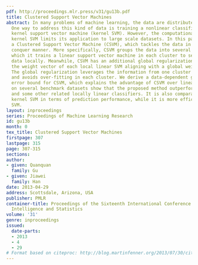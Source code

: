 ```yaml
---
pdf: http://proceedings.mlr.press/v31/gu13b.pdf
title: Clustered Support Vector Machines
abstract: In many problems of machine learning, the data are distributed nonlinearly.
  One way to address this kind of data is training a nonlinear classifier such as
  kernel support vector machine (kernel SVM). However, the computational burden of
  kernel SVM limits its application to large scale datasets. In this paper, we propose
  a Clustered Support Vector Machine (CSVM), which tackles the data in a divide and
  conquer manner. More specifically, CSVM groups the data into several clusters, followed
  which it trains a linear support vector machine in each cluster to separate the
  data locally. Meanwhile, CSVM has an additional global regularization, which requires
  the weight vector of each local linear SVM aligning with a global weight vector.
  The global regularization leverages the information from one cluster to another,
  and avoids over-fitting in each cluster. We derive a data-dependent generalization
  error bound for CSVM, which explains the advantage of CSVM over linear SVM. Experiments
  on several benchmark datasets show that the proposed method outperforms linear SVM
  and some other related locally linear classifiers. It is also comparable to a fine-tuned
  kernel SVM in terms of prediction performance, while it is more efficient than kernel
  SVM.
layout: inproceedings
series: Proceedings of Machine Learning Research
id: gu13b
month: 0
tex_title: Clustered Support Vector Machines
firstpage: 307
lastpage: 315
page: 307-315
sections: 
author:
- given: Quanquan
  family: Gu
- given: Jiawei
  family: Han
date: 2013-04-29
address: Scottsdale, Arizona, USA
publisher: PMLR
container-title: Proceedings of the Sixteenth International Conference on Artificial
  Intelligence and Statistics
volume: '31'
genre: inproceedings
issued:
  date-parts:
  - 2013
  - 4
  - 29
# Format based on citeproc: http://blog.martinfenner.org/2013/07/30/citeproc-yaml-for-bibliographies/
---
```

